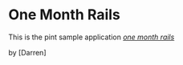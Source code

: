  # One Month Rails

 This is the pint sample application
 [*one month rails*](http://onemonthrails.com)

 by [Darren]